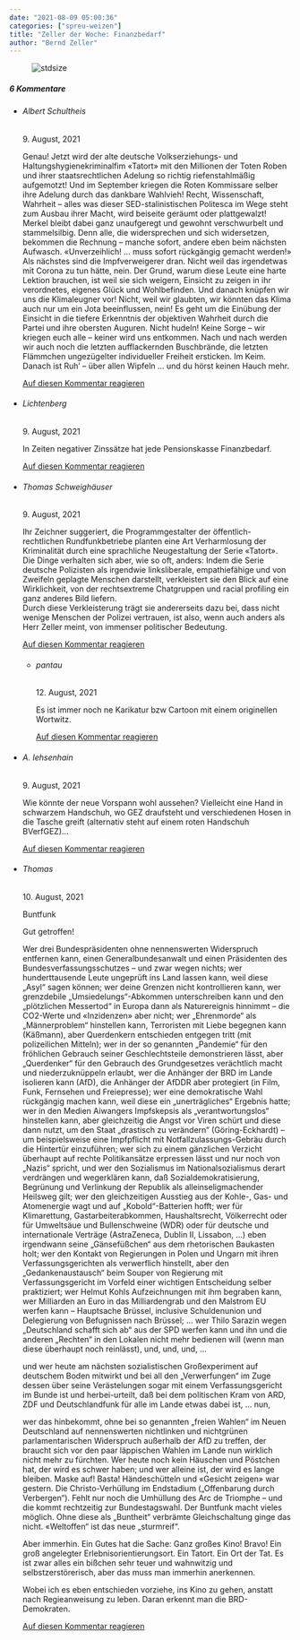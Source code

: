 ```yaml
---
date: "2021-08-09 05:00:36"
categories: ["spreu-weizen"]
title: "Zeller der Woche: Finanzbedarf"
author: "Bernd Zeller"
---
```



<figure>
<img src="https://www.publicomag.com/wp-content/uploads/2021/08/Finanzbedarf.jpg" alt=stdsize>
</figure>


<!--more-->
<h5 class="comments-h">
6 Kommentare </h5>
<ul class="commentlist">
<li class="comment even thread-even depth-1 clearfix" id="li-comment-113666">
<h6 class="author">Albert Schultheis</h6> <span class="date">9. August, 2021</span>



Genau! Jetzt wird der alte deutsche Volkserziehungs- und Haltungshygienekriminalfim «Tatort» mit den Millionen der Toten Roben und ihrer staatsrechtlichen Adelung so richtig riefenstahlmäßig aufgemotzt! Und im September kriegen die Roten Kommissare selber ihre Adelung durch das dankbare Wahlvieh! Recht, Wissenschaft, Wahrheit &#8211; alles was dieser SED-stalinistischen Politesca im Wege steht zum Ausbau ihrer Macht, wird beiseite geräumt oder plattgewalzt! Merkel bleibt dabei ganz unaufgeregt und gewohnt verschwurbelt und stammelsilbig. Denn alle, die widersprechen und sich widersetzen, bekommen die Rechnung &#8211; manche sofort, andere eben beim nächsten Aufwasch. «Unverzeihlich! &#8230; muss sofort rückgängig gemacht werden!» Als nächstes sind die Impfverweigerer dran. Nicht weil das irgendetwas mit Corona zu tun hätte, nein. Der Grund, warum diese Leute eine harte Lektion brauchen, ist weil sie sich weigern, Einsicht zu zeigen in ihr verordnetes, eigenes Glück und Wohlbefinden. Und danach knüpfen wir uns die Klimaleugner vor! Nicht, weil wir glaubten, wir könnten das Klima auch nur um ein Jota beeinflussen, nein! Es geht um die Einübung der Einsicht in die tiefere Erkenntnis der objektiven Wahrheit durch die Partei und ihre obersten Auguren. Nicht hudeln! Keine Sorge &#8211; wir kriegen euch alle &#8211; keiner wird uns entkommen. Nach und nach werden wir auch noch die letzten aufflackernden Buschbrände, die letzten Flämmchen ungezügelter individueller Freiheit ersticken. Im Keim. Danach ist Ruh&#8217; &#8211; über allen Wipfeln &#8230; und du hörst keinen Hauch mehr.

<a rel="nofollow" class="comment-reply-link" href="#comment-113666" data-commentid="113666" data-postid="14017" data-belowelement="comment-113666" data-respondelement="respond" data-replyto="Antworte auf Albert Schultheis" aria-label="Antworte auf Albert Schultheis">Auf diesen Kommentar reagieren</a> 


</li>
<li class="comment odd alt thread-odd thread-alt depth-1 clearfix" id="li-comment-113674">
<h6 class="author">Lichtenberg</h6> <span class="date">9. August, 2021</span>



In Zeiten negativer Zinssätze hat jede Pensionskasse Finanzbedarf.

<a rel="nofollow" class="comment-reply-link" href="#comment-113674" data-commentid="113674" data-postid="14017" data-belowelement="comment-113674" data-respondelement="respond" data-replyto="Antworte auf Lichtenberg" aria-label="Antworte auf Lichtenberg">Auf diesen Kommentar reagieren</a> 


</li>
<li class="comment even thread-even depth-1 clearfix" id="li-comment-113681">
<h6 class="author">Thomas Schweighäuser</h6> <span class="date">9. August, 2021</span>



Ihr Zeichner suggeriert, die Programmgestalter der öffentlich-rechtlichen Rundfunkbetriebe planten eine Art Verharmlosung der Kriminalität durch eine sprachliche Neugestaltung der Serie «Tatort». Die Dinge verhalten sich aber, wie so oft, anders: Indem die Serie deutsche Polizisten als irgendwie linksliberale, empathiefähige und von Zweifeln geplagte Menschen darstellt, verkleistert sie den Blick auf eine Wirklichkeit, von der rechtsextreme Chatgruppen und racial profiling ein ganz anderes Bild liefern.<br>
Durch diese Verkleisterung trägt sie andererseits dazu bei, dass nicht wenige Menschen der Polizei vertrauen, ist also, wenn auch anders als Herr Zeller meint, von immenser politischer Bedeutung.

<a rel="nofollow" class="comment-reply-link" href="#comment-113681" data-commentid="113681" data-postid="14017" data-belowelement="comment-113681" data-respondelement="respond" data-replyto="Antworte auf Thomas Schweighäuser" aria-label="Antworte auf Thomas Schweighäuser">Auf diesen Kommentar reagieren</a> 


<ul class="children">
<li class="comment odd alt depth-2 clearfix" id="li-comment-113762">
<h6 class="author">pantau</h6> <span class="date">12. August, 2021</span>



Es ist immer noch ne Karikatur bzw Cartoon mit einem originellen Wortwitz.

<a rel="nofollow" class="comment-reply-link" href="#comment-113762" data-commentid="113762" data-postid="14017" data-belowelement="comment-113762" data-respondelement="respond" data-replyto="Antworte auf pantau" aria-label="Antworte auf pantau">Auf diesen Kommentar reagieren</a> 


</li>
</ul>
</li>
<li class="comment even thread-odd thread-alt depth-1 clearfix" id="li-comment-113684">
<h6 class="author">A. Iehsenhain</h6> <span class="date">9. August, 2021</span>



Wie könnte der neue Vorspann wohl aussehen? Vielleicht eine Hand in schwarzem Handschuh, wo GEZ draufsteht und verschiedenen Hosen in die Tasche greift (alternativ steht auf einem roten Handschuh BVerfGEZ)&#8230;

<a rel="nofollow" class="comment-reply-link" href="#comment-113684" data-commentid="113684" data-postid="14017" data-belowelement="comment-113684" data-respondelement="respond" data-replyto="Antworte auf A. Iehsenhain" aria-label="Antworte auf A. Iehsenhain">Auf diesen Kommentar reagieren</a> 


</li>
<li class="comment odd alt thread-even depth-1 clearfix" id="li-comment-113712">
<h6 class="author">Thomas</h6> <span class="date">10. August, 2021</span>



Buntfunk

Gut getroffen!

Wer drei Bundespräsidenten ohne nennenswerten Widerspruch entfernen kann, einen Generalbundesanwalt und einen Präsidenten des Bundesverfassungsschutzes &#8211; und zwar wegen nichts; wer hunderttausende Leute ungeprüft ins Land lassen kann, weil diese „Asyl“ sagen können; wer deine Grenzen nicht kontrollieren kann, wer grenzdebile „Umsiedelungs“-Abkommen unterschreiben kann und den „plötzlichen Messertod“ in Europa dann als Naturereignis hinnimmt &#8211; die CO2-Werte und «Inzidenzen» aber nicht; wer „Ehrenmorde“ als „Männerproblem“ hinstellen kann, Terroristen mit Liebe begegnen kann (Käßmann), aber Querdenkern entschieden entgegen tritt (mit polizeilichen Mitteln); wer in der so genannten „Pandemie“ für den fröhlichen Gebrauch seiner Geschlechtsteile demonstrieren lässt, aber „Querdenker“ für den Gebrauch des Grundgesetzes verächtlich macht und niederzuknüppeln erlaubt, wer die Anhänger der BRD im Lande isolieren kann (AfD), die Anhänger der AfDDR aber protegiert (in Film, Funk, Fernsehen und Freiepresse); wer eine demokratische Wahl rückgängig machen kann, weil diese ein „unerträgliches“ Ergebnis hatte; wer in den Medien Aiwangers Impfskepsis als „verantwortungslos“ hinstellen kann, aber gleichzeitig die Angst vor Viren schürt und diese dann nutzt, um den Staat „drastisch zu verändern“ (Göring-Eckhardt) &#8211; um beispielsweise eine Impfpflicht mit Notfallzulassungs-Gebräu durch die Hintertür einzuführen; wer sich zu einem gänzlichen Verzicht überhaupt auf rechte Politikansätze erpressen lässt und nur noch von „Nazis“ spricht, und wer den Sozialismus im Nationalsozialismus derart verdrängen und wegerklären kann, daß Sozialdemokratisierung, Begrünung und Verlinkung der Republik als alleinseligmachender Heilsweg gilt; wer den gleichzeitigen Ausstieg aus der Kohle-, Gas- und Atomenergie wagt und auf „Kobold“-Batterien hofft; wer für Klimarettung, Gastarbeiterabkommen, Haushaltsrecht, Völkerrecht oder für Umweltsäue und Bullenschweine (WDR) oder für deutsche und internationale Verträge (AstraZeneca, Dublin II, Lissabon, …) eben irgendwann seine „Gänsefüßchen“ aus dem rhetorischen Baukasten holt; wer den Kontakt von Regierungen in Polen und Ungarn mit ihren Verfassungsgerichten als verwerflich hinstellt, aber den „Gedankenaustausch“ beim Souper von Regierung mit Verfassungsgericht im Vorfeld einer wichtigen Entscheidung selber praktiziert; wer Helmut Kohls Aufzeichnungen mit ihm begraben kann, wer Milliarden an Euro in das Milliardengrab und den Malstrom EU werfen kann &#8211; Hauptsache Brüssel, inclusive Schuldenunion und Delegierung von Befugnissen nach Brüssel; … wer Thilo Sarazin wegen „Deutschland schafft sich ab“ aus der SPD werfen kann und ihn und die anderen „Rechten“ in den Lokalen nicht mehr bedienen will (wenn man diese überhaupt noch reinlässt), und, und, und, …

und wer heute am nächsten sozialistischen Großexperiment auf deutschem Boden mitwirkt und bei all den „Verwerfungen“ im Zuge dessen über seine Verästelungen sogar mit einem Verfassungsgericht im Bunde ist und herbei-urteilt, daß bei dem politischen Kram von ARD, ZDF und Deutschlandfunk für alle im Lande etwas dabei ist, … nun,

wer das hinbekommt, ohne bei so genannten „freien Wahlen“ im Neuen Deutschland auf nennenswerten nichtlinken und nichtgrünen parlamentarischen Widerspruch außerhalb der AfD zu treffen, der braucht sich vor den paar läppischen Wahlen im Lande nun wirklich nicht mehr zu fürchten. Wer heute noch kein Häuschen und Pöstchen hat, der wird es schwer haben; und wer alleine ist, der wird es lange bleiben. Maske auf! Basta! Händeschütteln und «Gesicht zeigen» war gestern. Die Christo-Verhüllung im Endstadium („Offenbarung durch Verbergen“). Fehlt nur noch die Umhüllung des Arc de Triomphe &#8211; und die kommt rechtzeitig zur Bundestagswahl. Der Buntfunk macht vieles möglich. Ohne diese als „Buntheit“ verbrämte Gleichschaltung ginge das nicht. «Weltoffen“ ist das neue „sturmreif“. 

Aber immerhin. Ein Gutes hat die Sache: Ganz großes Kino! Bravo! Ein groß angelegter Erlebnisorientierungsort. Ein Tatort. Ein Ort der Tat. Es ist zwar alles ein bißchen sehr teuer und wahnwitzig und selbstzerstörerisch, aber das muss man immerhin anerkennen. 

Wobei ich es eben entschieden vorziehe, ins Kino zu gehen, anstatt nach Regieanweisung zu leben. Daran erkennt man die BRD-Demokraten.

<a rel="nofollow" class="comment-reply-link" href="#comment-113712" data-commentid="113712" data-postid="14017" data-belowelement="comment-113712" data-respondelement="respond" data-replyto="Antworte auf Thomas" aria-label="Antworte auf Thomas">Auf diesen Kommentar reagieren</a> 


</li>
</ul>
